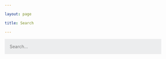 ```yaml
---

layout: page

title: Search

---
```




<style>

	#search-container {

	    max-width: 100%;

	}



	input[type=text] {

		font-size: normal;

	    outline: none;

	    padding: 1rem;

		background: rgb(236, 237, 238);

	    width: 100%;

		-webkit-appearance: none;

		font-family: inherit;

		font-size: 100%;

		border: none;

	}

	#results-container {

		margin: .5rem 0;

	}

</style>



<!-- Html Elements for Search -->

<div id="search-container">

<input type="text" id="search-input" placeholder="Search...">

<ol id="results-container"></ol>

</div>



<!-- Script pointing to search-script.js -->

<script src="/search.js" type="text/javascript"></script>



<!-- Configuration -->

<script type="text/javascript">

SimpleJekyllSearch({

  searchInput: document.getElementById('search-input'),

  resultsContainer: document.getElementById('results-container'),

  json: '/search.json',

  searchResultTemplate: '<li><a href="{url}" title="{desc}">{title}</a></li>',

  noResultsText: 'No results found',

  limit: 10,

  fuzzy: false,

  exclude: ['Welcome']

})

</script>